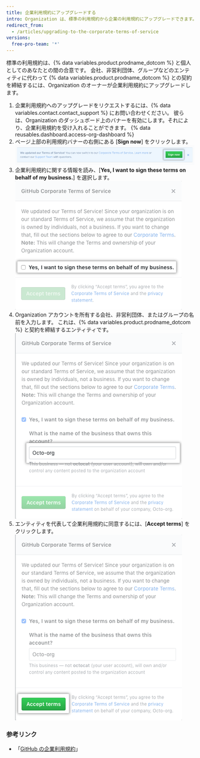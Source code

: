 ```yaml
---
title: 企業利用規約にアップグレードする
intro: Organization は、標準の利用規約から企業の利用規約にアップグレードできます。
redirect_from:
  - /articles/upgrading-to-the-corporate-terms-of-service
versions:
  free-pro-team: '*'
---
```


標準の利用規約は、{% data variables.product.prodname_dotcom %} と個人としてのあなたとの間の合意です。 会社、非営利団体、グループなどのエンティティに代わって {% data variables.product.prodname_dotcom %} との契約を締結するには、Organization のオーナーが企業利用規約にアップグレードします。

1. 企業利用規約へのアップグレードをリクエストするには、{% data variables.contact.contact_support %} にお問い合わせください。 彼らは、Organization のダッシュボード上のバナーを有効にします。それにより、企業利用規約を受け入れることができます。
{% data reusables.dashboard.access-org-dashboard %}
3. ページ上部の利用規約バナーの右側にある [**Sign now**] をクリックします。 ![[Sign now] ボタン](/assets/images/help/organizations/sign-now-button.png)
4. 企業利用規約に関する情報を読み、[**Yes, I want to sign these terms on behalf of my business.**] を選択します。 ![会社を代表して署名するためのチェックボックス](/assets/images/help/organizations/sign-on-behalf-business.png)
5. Organization アカウントを所有する会社、非営利団体、またはグループの名前を入力します。 これは、{% data variables.product.prodname_dotcom %} と契約を締結するエンティティです。 ![ビジネス名フィールド](/assets/images/help/organizations/business-name-field.png)
6. エンティティを代表して企業利用規約に同意するには、[**Accept terms**] をクリックします。 ![[Accept terms] ボタン](/assets/images/help/organizations/accept-terms-button.png)

### 参考リンク
- 「[GitHub の企業利用規約](/articles/github-corporate-terms-of-service/)」
